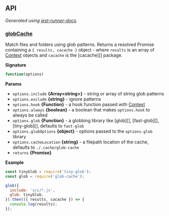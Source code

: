 <!-- docks-start -->

## API

_Generated using [jest-runner-docs](https://npmjs.com/package/jest-runner-docs)._

### [globCache](./src/index.js#L49)

Match files and folders using glob patterns. Returns a resolved Promise containing
a `{ results, cacache }` object - where `results` is an array of [Context](#context) objects
and `cacache` is the [cacache][] package.

**Signature**

```ts
function(options)
```

**Params**

- `options.include` **{Array&lt;string&gt;}** - string or array of string glob patterns
- `options.exclude` **{string}** - ignore patterns
- `options.hook` **{Function}** - a hook function passed with [Context](#context)
- `options.always` **{boolean}** - a boolean that makes `options.hook` to always be called
- `options.glob` **{Function}** - a globbing library like [glob][], [fast-glob][], [tiny-glob][], defaults to `fast-glob`
- `options.globOptions` **{object}** - options passed to the `options.glob` library
- `options.cacheLocation` **{string}** - a filepath location of the cache, defaults to `./.cache/glob-cache`
- `returns` **{Promise}**

**Example**

```js
const tinyGlob = require('tiny-glob');
const glob = require('glob-cache');

glob({
  include: 'src/*.js',
  glob: tinyGlob,
}).then(({ results, cacache }) => {
  console.log(results);
});
```

<!-- docks-end -->
